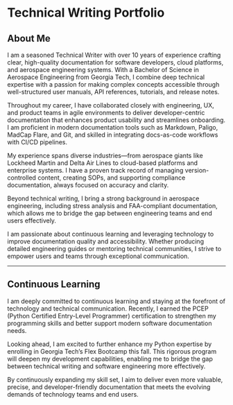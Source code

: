 # Technical Writing Portfolio
## About Me

I am a seasoned Technical Writer with over 10 years of experience crafting clear, high-quality documentation for software developers, cloud platforms, and aerospace engineering systems. With a Bachelor of Science in Aerospace Engineering from Georgia Tech, I combine deep technical expertise with a passion for making complex concepts accessible through well-structured user manuals, API references, tutorials, and release notes.

Throughout my career, I have collaborated closely with engineering, UX, and product teams in agile environments to deliver developer-centric documentation that enhances product usability and streamlines onboarding. I am proficient in modern documentation tools such as Markdown, Paligo, MadCap Flare, and Git, and skilled in integrating docs-as-code workflows with CI/CD pipelines.

My experience spans diverse industries—from aerospace giants like Lockheed Martin and Delta Air Lines to cloud-based platforms and enterprise systems. I have a proven track record of managing version-controlled content, creating SOPs, and supporting compliance documentation, always focused on accuracy and clarity.

Beyond technical writing, I bring a strong background in aerospace engineering, including stress analysis and FAA-compliant documentation, which allows me to bridge the gap between engineering teams and end users effectively.

I am passionate about continuous learning and leveraging technology to improve documentation quality and accessibility. Whether producing detailed engineering guides or mentoring technical communities, I strive to empower users and teams through exceptional communication. 

-----

## Continuous Learning
I am deeply committed to continuous learning and staying at the forefront of technology and technical communication. Recently, I earned the PCEP (Python Certified Entry-Level Programmer) certification to strengthen my programming skills and better support modern software documentation needs.

Looking ahead, I am excited to further enhance my Python expertise by enrolling in Georgia Tech’s Flex Bootcamp this fall. This rigorous program will deepen my development capabilities, enabling me to bridge the gap between technical writing and software engineering more effectively.

By continuously expanding my skill set, I aim to deliver even more valuable, precise, and developer-friendly documentation that meets the evolving demands of technology teams and end users.
